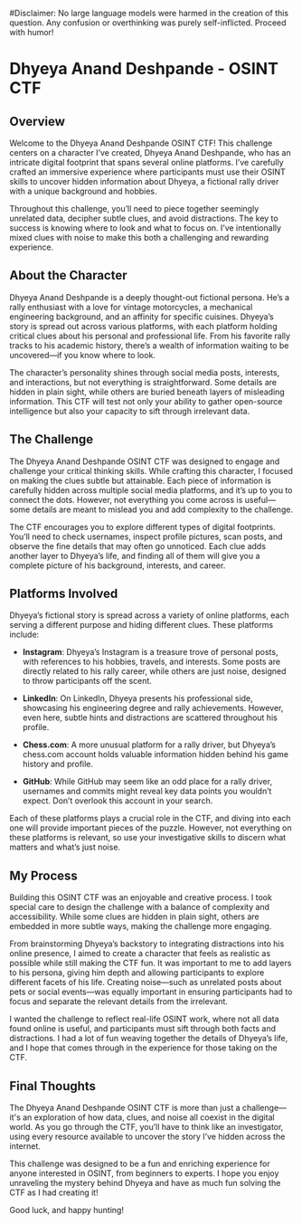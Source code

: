 #Disclaimer: No large language models were harmed in the creation of this question. Any confusion or overthinking was purely self-inflicted. Proceed with humor! 


# Dhyeya Anand Deshpande - OSINT CTF

## Overview

Welcome to the Dhyeya Anand Deshpande OSINT CTF! This challenge centers on a character I’ve created, Dhyeya Anand Deshpande, who has an intricate digital footprint that spans several online platforms. I’ve carefully crafted an immersive experience where participants must use their OSINT skills to uncover hidden information about Dhyeya, a fictional rally driver with a unique background and hobbies.

Throughout this challenge, you’ll need to piece together seemingly unrelated data, decipher subtle clues, and avoid distractions. The key to success is knowing where to look and what to focus on. I’ve intentionally mixed clues with noise to make this both a challenging and rewarding experience.

## About the Character

Dhyeya Anand Deshpande is a deeply thought-out fictional persona. He’s a rally enthusiast with a love for vintage motorcycles, a mechanical engineering background, and an affinity for specific cuisines. Dhyeya’s story is spread out across various platforms, with each platform holding critical clues about his personal and professional life. From his favorite rally tracks to his academic history, there’s a wealth of information waiting to be uncovered—if you know where to look.

The character’s personality shines through social media posts, interests, and interactions, but not everything is straightforward. Some details are hidden in plain sight, while others are buried beneath layers of misleading information. This CTF will test not only your ability to gather open-source intelligence but also your capacity to sift through irrelevant data.

## The Challenge

The Dhyeya Anand Deshpande OSINT CTF was designed to engage and challenge your critical thinking skills. While crafting this character, I focused on making the clues subtle but attainable. Each piece of information is carefully hidden across multiple social media platforms, and it’s up to you to connect the dots. However, not everything you come across is useful—some details are meant to mislead you and add complexity to the challenge.

The CTF encourages you to explore different types of digital footprints. You’ll need to check usernames, inspect profile pictures, scan posts, and observe the fine details that may often go unnoticed. Each clue adds another layer to Dhyeya’s life, and finding all of them will give you a complete picture of his background, interests, and career.

## Platforms Involved

Dhyeya’s fictional story is spread across a variety of online platforms, each serving a different purpose and hiding different clues. These platforms include:

- **Instagram**: Dhyeya’s Instagram is a treasure trove of personal posts, with references to his hobbies, travels, and interests. Some posts are directly related to his rally career, while others are just noise, designed to throw participants off the scent.
  
- **LinkedIn**: On LinkedIn, Dhyeya presents his professional side, showcasing his engineering degree and rally achievements. However, even here, subtle hints and distractions are scattered throughout his profile.

- **Chess.com**: A more unusual platform for a rally driver, but Dhyeya’s chess.com account holds valuable information hidden behind his game history and profile.

- **GitHub**: While GitHub may seem like an odd place for a rally driver, usernames and commits might reveal key data points you wouldn’t expect. Don’t overlook this account in your search.

Each of these platforms plays a crucial role in the CTF, and diving into each one will provide important pieces of the puzzle. However, not everything on these platforms is relevant, so use your investigative skills to discern what matters and what’s just noise.

## My Process

Building this OSINT CTF was an enjoyable and creative process. I took special care to design the challenge with a balance of complexity and accessibility. While some clues are hidden in plain sight, others are embedded in more subtle ways, making the challenge more engaging. 

From brainstorming Dhyeya’s backstory to integrating distractions into his online presence, I aimed to create a character that feels as realistic as possible while still making the CTF fun. It was important to me to add layers to his persona, giving him depth and allowing participants to explore different facets of his life. Creating noise—such as unrelated posts about pets or social events—was equally important in ensuring participants had to focus and separate the relevant details from the irrelevant.

I wanted the challenge to reflect real-life OSINT work, where not all data found online is useful, and participants must sift through both facts and distractions. I had a lot of fun weaving together the details of Dhyeya’s life, and I hope that comes through in the experience for those taking on the CTF.

## Final Thoughts

The Dhyeya Anand Deshpande OSINT CTF is more than just a challenge—it's an exploration of how data, clues, and noise all coexist in the digital world. As you go through the CTF, you’ll have to think like an investigator, using every resource available to uncover the story I’ve hidden across the internet.

This challenge was designed to be a fun and enriching experience for anyone interested in OSINT, from beginners to experts. I hope you enjoy unraveling the mystery behind Dhyeya and have as much fun solving the CTF as I had creating it!

Good luck, and happy hunting!
